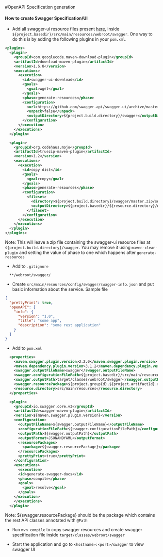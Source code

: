 #OpenAPI Specification generation

#### How to create Swagger Specification/UI
* Add all swagger-ui resource files present [here](https://github.com/swagger-api/swagger-ui/tree/master/dist), inside `${project.basedir}/src/main/resources/webroot/swagger`. One way to do this is by adding the following plugins in your `pom.xml`.
```xml
<plugins>
  <plugin>
    <groupId>com.googlecode.maven-download-plugin</groupId>
    <artifactId>download-maven-plugin</artifactId>
    <version>1.6.8</version>
    <executions>
      <execution>
        <id>swagger-ui-download</id>
        <goals>
          <goal>wget</goal>
        </goals>
        <phase>generate-resources</phase>
        <configuration>
          <url>https://github.com/swagger-api/swagger-ui/archive/master.zip</url>
          <unpack>false</unpack>
          <outputDirectory>${project.build.directory}/swagger</outputDirectory>
        </configuration>
      </execution>
    </executions>
  </plugin>

  <plugin>
    <groupId>org.codehaus.mojo</groupId>
    <artifactId>truezip-maven-plugin</artifactId>
    <version>1.2</version>
    <executions>
      <execution>
        <id>copy dist</id>
        <goals>
          <goal>copy</goal>
        </goals>
        <phase>generate-resources</phase>
        <configuration>
          <fileset>
            <directory>${project.build.directory}/swagger/master.zip/swagger-ui-master/dist</directory>
            <outputDirectory>${project.basedir}/${resource.directory}/webroot/swagger</outputDirectory>
          </fileset>
        </configuration>
      </execution>
    </executions>
  </plugin>
</plugins>
```
Note: This will leave a zip file containing the swagger-ui resource files at `${project.build.directory}/swagger`. You may remove it using `maven-clean-plugin` and setting the value of phase to one which happens after `generate-resources`

* Add to `.gitignore`
```gitignore
  **/webroot/swagger/
```

* Create `src/main/resources/config/swagger/swagger-info.json` and put basic information about the service. Sample file
```json
{
  "prettyPrint": true,
  "openAPI": {
    "info": {
      "version": "1.0",
      "title": "some app",
      "description": "some rest application"
    }
  }
}
```

* Add to `pom.xml`
```xml
  <properties>
    <maven.swagger.plugin.version>2.2.0</maven.swagger.plugin.version>
    <maven.dependency.plugin.version>3.1.2</maven.dependency.plugin.version>
    <swagger.outputFileName>swagger</swagger.outputFileName>
    <swagger.configurationFilePath>${project.basedir}/src/main/resources/config/swagger/swagger-info.json</swagger.configurationFilePath>
    <swagger.outputPath>target/classes/webroot/swagger</swagger.outputPath>
    <swagger.resourcePackage>${project.groupId}.${project.artifactId}.rest</swagger.resourcePackage>
    <resource.directory>src/main/resources</resource.directory>
  </properties>

  <plugin>
    <groupId>io.swagger.core.v3</groupId>
    <artifactId>swagger-maven-plugin</artifactId>
    <version>${maven.swagger.plugin.version}</version>
    <configuration>
      <outputFileName>${swagger.outputFileName}</outputFileName>
      <configurationFilePath>${swagger.configurationFilePath}</configurationFilePath>
      <outputPath>${swagger.outputPath}</outputPath>
      <outputFormat>JSONANDYAML</outputFormat>
      <resourcePackages>
        <package>${swagger.resourcePackage}</package>
      </resourcePackages>
      <prettyPrint>true</prettyPrint>
    </configuration>
    <executions>
      <execution>
      <id>generate-swagger-docs</id>
      <phase>compile</phase>
      <goals>
        <goal>resolve</goal>
      </goals>
    </execution>
    </executions>
  </plugin>
```
Note: ${swagger.resourcePackage} should be the package which contains the rest API classes annotated with `@Path`

* Run `mvn compile` to copy swagger resources and create swagger specification file inside `target/classes/webroot/swagger`

* Start the application and go to `<hostname>:<port>/swagger` to view swagger UI
